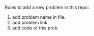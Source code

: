 Rules to add a new problem in this repo:

1. add problem name in file.
2. add problem link
3. add code of this prob
